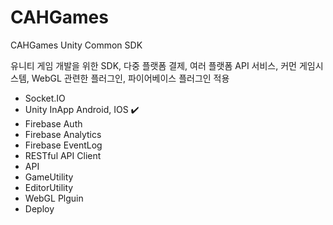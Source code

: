 # CAHGames
 CAHGames Unity Common SDK
 
 유니티 게임 개발을 위한 SDK, 다중 플랫폼 결제, 여러 플랫폼 API 서비스, 커먼 게임시스템, WebGL 관련한 플러그인, 파이어베이스 플러그인 적용  

 
 

 
 - Socket.IO
 - Unity InApp Android, IOS ✔️ 
 - Firebase Auth  
 - Firebase Analytics 
 - Firebase EventLog  
 - RESTful API Client 
 - API 
 - GameUtility
 - EditorUtility
 - WebGL Plguin
 - Deploy
